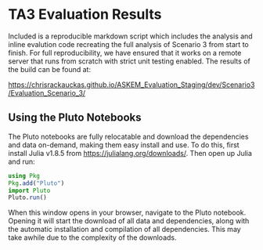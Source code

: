 # TA3 Evaluation Results

Included is a reproducible markdown script which includes the analysis and inline evalution code recreating
the full analysis of Scenario 3 from start to finish. For full reproducibility, we have ensured that it
works on a remote server that runs from scratch with strict unit testing enabled. The results of the build
can be found at:

https://chrisrackauckas.github.io/ASKEM_Evaluation_Staging/dev/Scenario3/Evaluation_Scenario_3/

## Using the Pluto Notebooks

The Pluto notebooks are fully relocatable and download the dependencies and data on-demand, making them easy
install and use. To do this, first install Julia v1.8.5 from https://julialang.org/downloads/. Then
open up Julia and run:

```julia
using Pkg
Pkg.add("Pluto")
import Pluto
Pluto.run()
```

When this window opens in your browser, navigate to the Pluto notebook. Opening it will start the download
of all data and dependencies, along with the automatic installation and compilation of all dependencies.
This may take awhile due to the complexity of the downloads.